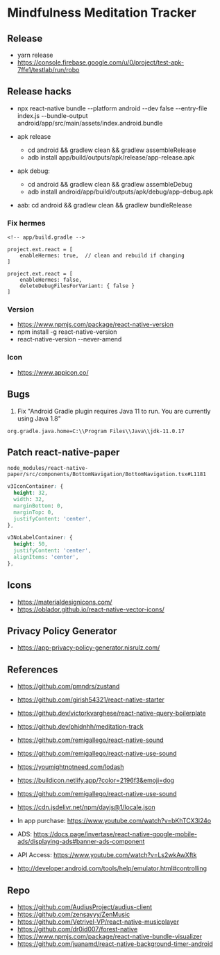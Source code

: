 # Mindfulness Meditation Tracker

## Release
- yarn release
- https://console.firebase.google.com/u/0/project/test-apk-7ffe1/testlab/run/robo

## Release hacks
- npx react-native bundle --platform android --dev false --entry-file index.js --bundle-output android/app/src/main/assets/index.android.bundle

- apk release
  + cd android && gradlew clean && gradlew assembleRelease
  + adb install app/build/outputs/apk/release/app-release.apk

- apk debug: 
  + cd android && gradlew clean && gradlew assembleDebug
  + adb install android/app/build/outputs/apk/debug/app-debug.apk

- aab: cd android && gradlew clean && gradlew bundleRelease


### Fix hermes
```
<!-- app/build.gradle -->

project.ext.react = [
    enableHermes: true,  // clean and rebuild if changing
]

project.ext.react = [
    enableHermes: false,
    deleteDebugFilesForVariant: { false }
]
```

### Version
- https://www.npmjs.com/package/react-native-version
- npm install -g react-native-version
- react-native-version --never-amend
### Icon
- https://www.appicon.co/

## Bugs
1. Fix "Android Gradle plugin requires Java 11 to run. You are currently using Java 1.8"
```
org.gradle.java.home=C:\\Program Files\\Java\\jdk-11.0.17
```

## Patch react-native-paper
`node_modules/react-native-paper/src/components/BottomNavigation/BottomNavigation.tsx#L1181`

```css
v3IconContainer: {
  height: 32,
  width: 32,
  marginBottom: 0,
  marginTop: 0,
  justifyContent: 'center',
},

v3NoLabelContainer: {
  height: 50,
  justifyContent: 'center',
  alignItems: 'center',
},
```

## Icons
- https://materialdesignicons.com/
- https://oblador.github.io/react-native-vector-icons/

## Privacy Policy Generator
- https://app-privacy-policy-generator.nisrulz.com/

## References
- https://github.com/pmndrs/zustand
- https://github.com/girish54321/react-native-starter
- https://github.dev/victorkvarghese/react-native-query-boilerplate
- https://github.dev/phidnhh/meditation-track

- https://github.com/remigallego/react-native-sound
- https://github.com/remigallego/react-native-use-sound

- https://youmightnotneed.com/lodash
- https://buildicon.netlify.app/?color=2196f3&emoji=dog

- https://github.com/remigallego/react-native-use-sound

- https://cdn.jsdelivr.net/npm/dayjs@1/locale.json
- In app purchase: https://www.youtube.com/watch?v=bKhTCX3l24o
- ADS: https://docs.page/invertase/react-native-google-mobile-ads/displaying-ads#banner-ads-component

- API Access: https://www.youtube.com/watch?v=Ls2wkAwXftk
- http://developer.android.com/tools/help/emulator.html#controlling

## Repo
- https://github.com/AudiusProject/audius-client
- https://github.com/zensayyy/ZenMusic
- https://github.com/Vetrivel-VP/react-native-musicplayer
- https://github.com/dr0id007/forest-native
- https://www.npmjs.com/package/react-native-bundle-visualizer
- https://github.com/juanamd/react-native-background-timer-android
